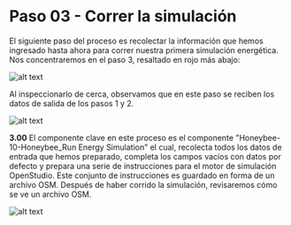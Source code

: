 Paso 03 - Correr la simulación
=========================================

El siguiente paso del proceso es recolectar la información que hemos ingresado hasta ahora para correr nuestra primera simulación energética. Nos concentraremos en el paso 3, resaltado en rojo más abajo:

![alt text](https://user-images.githubusercontent.com/44324576/51686499-c6d57200-1ff0-11e9-8708-03b5f2cb2583.png)

Al inspeccionarlo de cerca, observamos que en este paso se reciben los datos de salida de los pasos 1 y 2.

![alt text](https://user-images.githubusercontent.com/44324576/49238365-8d252800-f400-11e8-8545-6dc35671295c.png)

**3.00** El componente clave en este proceso es el componente "Honeybee-10-Honeybee_Run Energy Simulation" el cual, recolecta todos los datos de entrada que hemos preparado, completa los campos vacíos con datos por defecto y prepara una serie de instrucciones para el motor de simulación OpenStudio. Este conjunto de instrucciones es guardado en forma de un archivo OSM. Después de haber corrido la simulación, revisaremos cómo se ve un archivo OSM.

![alt text](https://user-images.githubusercontent.com/44324576/49255094-48fb4d00-f42b-11e8-8688-ae2a2edd2151.jpg)

